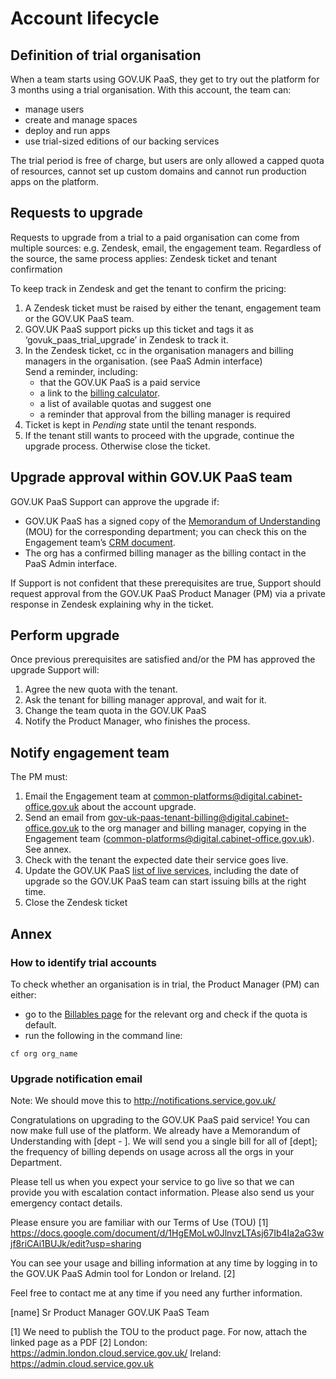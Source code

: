 # Account lifecycle

## Definition of trial organisation

When a team starts using GOV.UK PaaS, they get to try out the platform for 3 months using a trial organisation. With this account, the team can:

- manage users
- create and manage spaces
- deploy and run apps
- use trial-sized editions of our backing services

The trial period is free of charge, but users are only allowed a capped quota of resources, cannot set up custom domains and cannot run production apps on the platform.

## Requests to upgrade

Requests to upgrade from a trial to a paid organisation can come from multiple sources: e.g. Zendesk, email, the engagement team. Regardless of the source, the same process applies:
Zendesk ticket and tenant confirmation

To keep track in Zendesk and get the tenant to confirm the pricing:

1. A Zendesk ticket must be raised by either the tenant, engagement team or the GOV.UK PaaS team.
2. GOV.UK PaaS support picks up this ticket and tags it as ‘govuk_paas_trial_upgrade’ in Zendesk to track it.
3. In the Zendesk ticket, cc in the organisation managers and billing managers in the organisation. (see PaaS Admin interface)  
Send a reminder, including:
    - that the GOV.UK PaaS is a paid service 
    - a link to the [billing calculator](https://admin.cloud.service.gov.uk/calculator).
    - a list of available quotas and suggest one
    - a reminder that approval from the billing manager is required 
4. Ticket is kept in _Pending_ state until the tenant responds. 
5. If the tenant still wants to proceed with the upgrade, continue the upgrade process. Otherwise close the ticket.

## Upgrade approval within GOV.UK PaaS team

GOV.UK PaaS Support can approve the upgrade if: 

 - GOV.UK PaaS has a signed copy of the [Memorandum of Understanding](https://docs.google.com/spreadsheets/d/1HSYj4EEW-Fr6WPaKvYYM_I45Xgay1-707k1Elajgdh8/edit?ts=5b8801d5#gid=939993178) (MOU) for the corresponding department; you can check this on the Engagement team’s [CRM document](https://docs.google.com/spreadsheets/d/1HSYj4EEW-Fr6WPaKvYYM_I45Xgay1-707k1Elajgdh8/edit?ts=5b8801d5#gid=939993178).
 - The org has a confirmed billing manager as the billing contact in the PaaS Admin interface. 

If Support is not confident that these prerequisites are true, Support should request approval from the GOV.UK PaaS Product Manager (PM) via a private response in Zendesk explaining why in the ticket.

## Perform upgrade

Once previous prerequisites are satisfied and/or the PM has approved the upgrade Support will: 

1. Agree the new quota with the tenant.
2. Ask the tenant for billing manager approval, and wait for it.
3. Change the team quota in the GOV.UK PaaS
4. Notify the Product Manager, who finishes the process.

## Notify engagement team

The PM must:

1. Email the Engagement team at common-platforms@digital.cabinet-office.gov.uk about the account upgrade.
2. Send an email from gov-uk-paas-tenant-billing@digital.cabinet-office.gov.uk to the org manager and billing manager, copying in the Engagement team (common-platforms@digital.cabinet-office.gov.uk). See annex.
3. Check with the tenant the expected date their service goes live. 
4. Update the GOV.UK PaaS [list of live services](https://docs.google.com/spreadsheets/d/1iI39lXMaLEVskv5hFI7C0TMAWvGCE_msAITbcEZb1V8/edit#gid=267936930), including the date of upgrade so the GOV.UK PaaS team can start issuing bills at the right time.
5. Close the Zendesk ticket


## Annex

### How to identify trial accounts

To check whether an organisation is in trial, the Product Manager (PM) can either:

- go to the [Billables page](https://admin.cloud.service.gov.uk/reports/cost/2018-07) for the relevant org and check if the quota is default.
- run the following in the command line:

```
cf org org_name
```

### Upgrade notification email

Note: We should move this to http://notifications.service.gov.uk/


Congratulations on upgrading to the GOV.UK PaaS paid service! You can now make full use of the platform. We already have a Memorandum of Understanding with [dept - ]. We will send you a single bill for all of [dept]; the frequency of billing depends on usage across all the orgs in your Department. 

Please tell us when you expect your service to go live so that we can provide you with escalation contact information. Please also send us your emergency contact details.

Please ensure you are familiar with our Terms of Use (TOU) [1]
https://docs.google.com/document/d/1HgEMoLw0JlnvzLTAsj67Ib4Ia2aG3wjf8riCAi1BUJk/edit?usp=sharing

You can see your usage and billing information at any time by logging in to the GOV.UK PaaS Admin tool for London or Ireland. [2]

Feel free to contact me at any time if you need any further information.

[name]
Sr Product Manager
GOV.UK PaaS Team

[1] We need to publish the TOU to the product page. For now, attach the linked page as a PDF
[2] London: https://admin.london.cloud.service.gov.uk/ Ireland: https://admin.cloud.service.gov.uk
